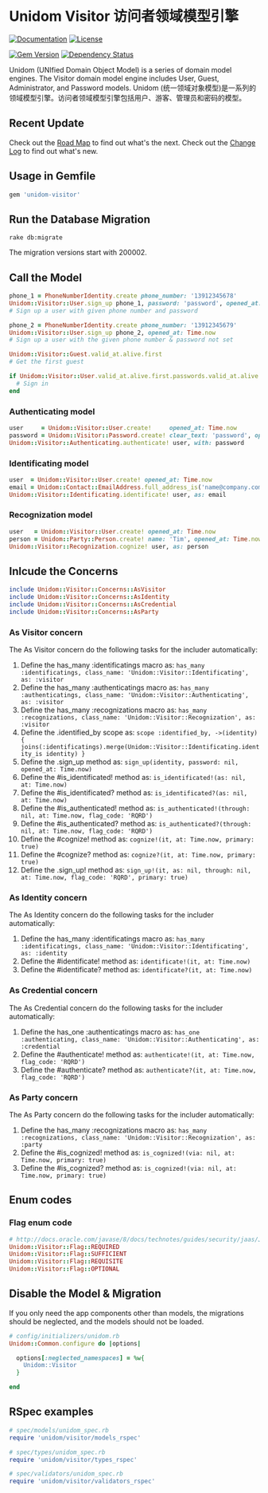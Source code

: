 # Unidom Visitor 访问者领域模型引擎

[![Documentation](http://img.shields.io/badge/docs-rdoc.info-blue.svg)](http://www.rubydoc.info/gems/unidom-visitor/frames)
[![License](https://img.shields.io/badge/license-MIT-green.svg)](http://opensource.org/licenses/MIT)

[![Gem Version](https://badge.fury.io/rb/unidom-visitor.svg)](https://badge.fury.io/rb/unidom-visitor)
[![Dependency Status](https://gemnasium.com/badges/github.com/topbitdu/unidom-visitor.svg)](https://gemnasium.com/github.com/topbitdu/unidom-visitor)

Unidom (UNIfied Domain Object Model) is a series of domain model engines. The Visitor domain model engine includes User, Guest, Administrator, and Password models.
Unidom (统一领域对象模型)是一系列的领域模型引擎。访问者领域模型引擎包括用户、游客、管理员和密码的模型。



## Recent Update

Check out the [Road Map](ROADMAP.md) to find out what's the next.
Check out the [Change Log](CHANGELOG.md) to find out what's new.



## Usage in Gemfile

```ruby
gem 'unidom-visitor'
```



## Run the Database Migration

```shell
rake db:migrate
```
The migration versions start with 200002.



## Call the Model

```ruby
phone_1 = PhoneNumberIdentity.create phone_number: '13912345678'
Unidom::Visitor::User.sign_up phone_1, password: 'password', opened_at: Time.now
# Sign up a user with given phone number and password

phone_2 = PhoneNumberIdentity.create phone_number: '13912345679'
Unidom::Visitor::User.sign_up phone_2, opened_at: Time.now
# Sign up a user with the given phone number & password not set

Unidom::Visitor::Guest.valid_at.alive.first
# Get the first guest

if Unidom::Visitor::User.valid_at.alive.first.passwords.valid_at.alive.first.merge(Unidom::Visitor::Authenticating.valid_at.alive).first.matched? 'password'
  # Sign in
end
```

### Authenticating model

```ruby
user     = Unidom::Visitor::User.create!     opened_at: Time.now
password = Unidom::Visitor::Password.create! clear_text: 'password', opened_at: Time.now
Unidom::Visitor::Authenticating.authenticate! user, with: password
```

### Identificating model

```ruby
user  = Unidom::Visitor::User.create! opened_at: Time.now
email = Unidom::Contact::EmailAddress.full_address_is('name@company.com').valid_at.alive.first_or_create! opened_at: Time.now
Unidom::Visitor::Identificating.identificate! user, as: email
```

### Recognization model

```ruby
user   = Unidom::Visitor::User.create! opened_at: Time.now
person = Unidom::Party::Person.create! name: 'Tim', opened_at: Time.now
Unidom::Visitor::Recognization.cognize! user, as: person
```



## Inlcude the Concerns

```ruby
include Unidom::Visitor::Concerns::AsVisitor
include Unidom::Visitor::Concerns::AsIdentity
include Unidom::Visitor::Concerns::AsCredential
include Unidom::Visitor::Concerns::AsParty
```

### As Visitor concern

The As Visitor concern do the following tasks for the includer automatically:
1. Define the has_many :identificatings macro as: ``has_many :identificatings, class_name: 'Unidom::Visitor::Identificating', as: :visitor``
2. Define the has_many :authenticatings macro as: ``has_many :authenticatings, class_name: 'Unidom::Visitor::Authenticating', as: :visitor``
3. Define the has_many :recognizations macro as: ``has_many :recognizations, class_name: 'Unidom::Visitor::Recognization', as: :visitor``
4. Define the .identified_by scope as: ``scope :identified_by, ->(identity) { joins(:identificatings).merge(Unidom::Visitor::Identificating.identity_is identity) }``
5. Define the .sign_up method as: ``sign_up(identity, password: nil, opened_at: Time.now)``
6. Define the #is_identificated! method as: ``is_identificated!(as: nil, at: Time.now)``
7. Define the #is_identificated? method as: ``is_identificated?(as: nil, at: Time.now)``
8. Define the #is_authenticated! method as: ``is_authenticated!(through: nil, at: Time.now, flag_code: 'RQRD')``
9. Define the #is_authenticated? method as: ``is_authenticated?(through: nil, at: Time.now, flag_code: 'RQRD')``
10. Define the #cognize! method as: ``cognize!(it, at: Time.now, primary: true)``
11. Define the #cognize? method as: ``cognize?(it, at: Time.now, primary: true)``
12. Define the .sign_up! method as: ``sign_up!(it, as: nil, through: nil, at: Time.now, flag_code: 'RQRD', primary: true)``

### As Identity concern

The As Identity concern do the following tasks for the includer automatically:
1. Define the has_many :identificatings macro as: ``has_many :identificatings, class_name: 'Unidom::Visitor::Identificating', as: :identity``
2. Define the #identificate! method as: ``identificate!(it, at: Time.now)``
3. Define the #identificate? method as: ``identificate?(it, at: Time.now)``

### As Credential concern

The As Credential concern do the following tasks for the includer automatically:
1. Define the has_one :authenticatings macro as: ``has_one :authenticating, class_name: 'Unidom::Visitor::Authenticating', as: :credential``
2. Define the #authenticate! method as: ``authenticate!(it, at: Time.now, flag_code: 'RQRD')``
3. Define the #authenticate? method as: ``authenticate?(it, at: Time.now, flag_code: 'RQRD')``

### As Party concern

The As Party concern do the following tasks for the includer automatically:
1. Define the has_many :recognizations macro as: ``has_many :recognizations, class_name: 'Unidom::Visitor::Recognization', as: :party``
2. Define the #is_cognized! method as: ``is_cognized!(via: nil, at: Time.now, primary: true)``
3. Define the #is_cognized? method as: ``is_cognized!(via: nil, at: Time.now, primary: true)``



## Enum codes

### Flag enum code

```ruby
# http://docs.oracle.com/javase/8/docs/technotes/guides/security/jaas/JAASRefGuide.html
Unidom::Visitor::Flag::REQUIRED
Unidom::Visitor::Flag::SUFFICIENT
Unidom::Visitor::Flag::REQUISITE
Unidom::Visitor::Flag::OPTIONAL
```



## Disable the Model & Migration

If you only need the app components other than models, the migrations should be neglected, and the models should not be loaded.
```ruby
# config/initializers/unidom.rb
Unidom::Common.configure do |options|

  options[:neglected_namespaces] = %w{
    Unidom::Visitor
  }

end
```



## RSpec examples

```ruby
# spec/models/unidom_spec.rb
require 'unidom/visitor/models_rspec'

# spec/types/unidom_spec.rb
require 'unidom/visitor/types_rspec'

# spec/validators/unidom_spec.rb
require 'unidom/visitor/validators_rspec'
```

